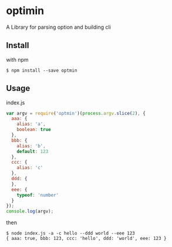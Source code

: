 optimin
=======

A Library for parsing option and building cli

## Install
with npm
```
$ npm install --save optmin
```

## Usage
index.js
```js
var argv = require('optmin')(process.argv.slice(2), {
  aaa: {
    alias: 'a',
    boolean: true
  },
  bbb: {
    alias: 'b',
    default: 123
  },
  ccc: {
    alias: 'c'
  },
  ddd: {
  },
  eee: {
    typeof: 'number'
  }
});
console.log(argv);
```

then
```
$ node index.js -a -c hello --ddd world --eee 123
{ aaa: true, bbb: 123, ccc: 'hello', ddd: 'world', eee: 123 }
```
